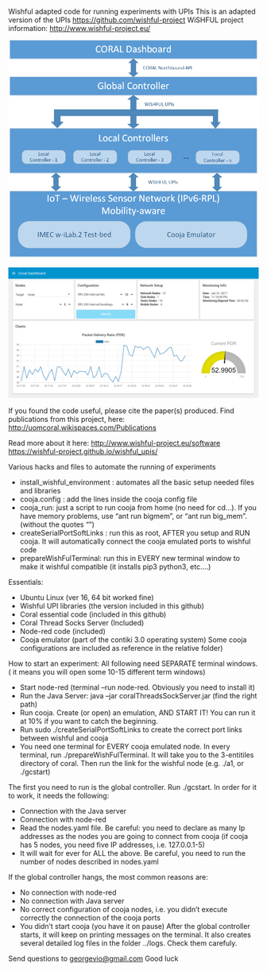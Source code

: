 Wishful adapted code for running experiments with UPIs
This is an adapted version of the UPIs https://github.com/wishful-project 
WiSHFUL project information: http://www.wishful-project.eu/ 

![alt text](screenshots/arch.png "Basic Description of UPI usage")

![alt text](screenshots/demo.png "Node Red front End")

If you found the code useful, please cite the paper(s) produced.
Find publications from this project, here:
http://uomcoral.wikispaces.com/Publications

Read more about it here: 
http://www.wishful-project.eu/software
https://wishful-project.github.io/wishful_upis/

Various hacks and files to automate the running of experiments
* install_wishful_environment : automates all the basic setup needed files and libraries
* cooja.config : add the lines inside the cooja config file
* cooja_run: just a script to run cooja from home (no need for cd…). If you have memory problems, use “ant run bigmem”, or “ant run big_mem”. (without the quotes “”)
* createSerialPortSoftLinks : run this as root, AFTER you setup and RUN cooja. It will automatically connect the cooja emulated ports to wishful code
* prepareWishFulTerminal: run this in EVERY new terminal window to make it wishful compatible (it installs pip3 python3, etc.…)

Essentials:
* Ubuntu Linux (ver 16, 64 bit worked fine)
* Wishful UPI libraries (the version included in this github)
* Coral essential code (included in this github)
* Coral Thread Socks Server (Included)
* Node-red code (included)
* Cooja emulator (part of the contiki 3.0 operating system)
  Some cooja configurations are included as reference in the relative folder)

How to start an experiment:
All following need SEPARATE terminal windows. ( it means you will open some 10-15 different term windows)
* Start node-red (terminal –run node-red. Obviously you need to install it)
* Run the Java Server: java –jar coralThreadsSockServer.jar (find the right path)
* Run cooja. Create (or open) an emulation, AND START IT! You can run it at 10% if you want to catch the beginning.
* Run sudo ./createSerialPortSoftLinks to create the correct port links between wishful and cooja
* You need one terminal for EVERY cooja emulated node. In every terminal, run ./prepareWishFulTerminal. It will take you to the 3-entitiles directory of coral. Then run the link for the wishful node (e.g. ./a1, or ./gcstart)

The first you need to run is the global controller. Run ./gcstart. In order for it to work, it needs the following:
* Connection with the Java server
* Connection with node-red
* Read the nodes.yaml file. Be careful: you need to declare as many Ip addresses as the nodes you are going to connect from cooja (if cooja has 5 nodes, you need five IP addresses, i.e. 127.0.0.1-5)
* It will wait for ever for ALL the above. Be careful, you need to run the number of nodes described in nodes.yaml

If the global controller hangs, the most common reasons are: 
* No connection with node-red
* No connection with Java server
* No correct configuration of cooja nodes, i.e. you didn’t execute correctly the connection of the cooja ports
* You didn’t start cooja (you have it on pause)
After the global controller starts, it will keep on printing messages on the terminal. It also creates several detailed log files in the folder ../logs. Check them carefuly.

Send questions to georgevio@gmail.com
Good luck

